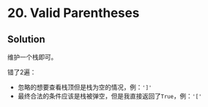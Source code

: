 # 20. Valid Parentheses

## Solution

维护一个栈即可。

错了2遍：

- 忽略的想要查看栈顶但是栈为空的情况，例：`']'`
- 最终合法的条件应该是栈被弹空，但是我直接返回了`True`，例：`'['`